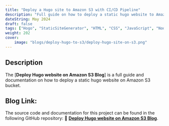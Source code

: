 ```yaml
---
title: "Deploy a Hugo site to Amazon S3 with CI/CD Pipeline"
description: "Full guide on how to deploy a static hugo website to Amazon S3 using Github Actions CI/CD Pipeline in 2024"
dateString: May 2024
draft: false
tags: ["Hogo", "StaticSiteGenerator", "HTML", "CSS", "JavaScript", "Nodejs", "GithubActions", "AWS", "S3"]
weight: 202
cover:
    image: "blogs/deploy-hugo-to-s3/deploy-hugo-site-on-s3.png"
---
```


## Description
The [**Deploy Hugo website on Amazon S3 Blog**] is a full guide and documentation on how to deploy a static hugo website on Amazon S3 bucket.

## Blog Link:
The source code and documentation for this project can be found in the following GitHub repository: 
🔗 [**Deploy Hugo website on Amazon S3 Blog**](https://github.com/tlb-lemrabott/).